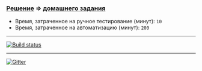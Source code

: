 ### [Решение](https://github.com/Cliffart44/Auto_hw_2.3.2.git) => [домашнего задания](https://github.com/netology-code/aqa-homeworks/tree/aqa4/patterns#%D0%B7%D0%B0%D0%B4%D0%B0%D1%87%D0%B0-2---%D1%82%D0%B5%D1%81%D1%82%D0%BE%D0%B2%D1%8B%D0%B9-%D1%80%D0%B5%D0%B6%D0%B8%D0%BC)
* Время, затраченное на ручное тестирование (минут): `10`
* Время, затраченное на автоматизацию (минут): `200`

---
[![Build status](https://ci.appveyor.com/api/projects/status/46141ef6f7m38ocp/branch/main?svg=true)](https://ci.appveyor.com/project/Cliffart44/auto-hw-2-3-2/branch/main)

---
[![Gitter](https://badges.gitter.im/Cliffart44/community.svg)](https://gitter.im/Cliffart44/community?utm_source=badge&utm_medium=badge&utm_campaign=pr-badge)